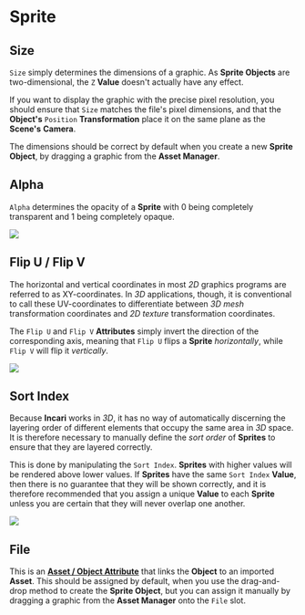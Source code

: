 # Sprite

## Size

`Size` simply determines the dimensions of a graphic. As **Sprite Objects** are two-dimensional, the `Z` **Value** doesn't actually have any effect.

If you want to display the graphic with the precise pixel resolution, you should ensure that `Size` matches the file's pixel dimensions, and that the **Object's** `Position` **Transformation** place it on the same plane as the **Scene's** **Camera**.

The dimensions should be correct by default when you create a new **Sprite** **Object**, by dragging a graphic from the **Asset Manager**.

## Alpha

`Alpha` determines the opacity of a **Sprite** with 0 being completely transparent and 1 being completely opaque.

![](../../../.gitbook/assets/sprite-alpha.gif)

## Flip U / Flip V

The horizontal and vertical coordinates in most *2D* graphics programs are referred to as XY-coordinates. In *3D* applications, though, it is conventional to call these UV-coordinates to differentiate between *3D* _mesh_ transformation coordinates and *2D* _texture_ transformation coordinates.

The `Flip U` and `Flip V` **Attributes** simply invert the direction of the corresponding axis, meaning that `Flip U` flips a **Sprite** _horizontally_, while `Flip V` will flip it _vertically_.

![](../../../.gitbook/assets/sprite-uv.gif)

## Sort Index

Because **Incari** works in _3D_, it has no way of automatically discerning the layering order of different elements that occupy the same area in _3D_ space. It is therefore necessary to manually define the _sort order_ of **Sprites** to ensure that they are layered correctly.

This is done by manipulating the `Sort Index`. **Sprites** with higher values will be rendered above lower values. If **Sprites** have the same `Sort Index` **Value**, then there is no guarantee that they will be shown correctly, and it is therefore recommended that you assign a unique **Value** to each **Sprite** unless you are certain that they will never overlap one another.

![](../../../.gitbook/assets/sprite-sort-index.gif)

## File

This is an [**Asset / Object Attribute**](../attribute-types/asset-object-attribute.md) that links the **Object** to an imported **Asset**. This should be assigned by default, when you use the drag-and-drop method to create the **Sprite Object**, but you can assign it manually by dragging a graphic from the **Asset Manager** onto the `File` slot.

